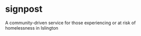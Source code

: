 # signpost
A community-driven service for those experiencing or at risk of homelessness in Islington
